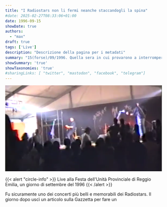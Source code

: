 ```yaml
---
title: "I Radiostars non li fermi neanche staccandogli la spina"
#date: 2025-02-27T08:33:06+01:00
date: 1996-09-15
showDate: true
authors:
  - "max"
draft: true
tags: ['Live']
description: "Descrizione della pagina per i metadati"
summary: "15(forse)/09/1996. Quella sera in cui provarono a interrompere il concerto ma i nostri fans non lo permisero."
showSummary: 'true'
showTaxonomies: 'true'
#sharingLinks: [ "twitter", "mastodon", "facebook", "telegram"]
---
```

![Schermata del concerto](featured.png)

{{< alert "circle-info" >}}
Live alla Festa dell'Unità Provinciale di Reggio Emilia, un giorno di settembre del 1996
{{< /alert >}}

Fu sicuramente uno dei concerti più belli e memorabili dei Radiostars. Il giorno dopo uscì un articolo sulla Gazzetta per fare un 



